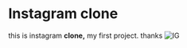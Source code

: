 # Instagram clone
this is instagram **clone,** my first project. thanks
![IG](https://pict.sindonews.net/dyn/620/pena/news/2021/07/04/207/473844/fokus-ke-video-instagram-kini-bukan-lagi-aplikasi-berbagi-foto-leo.jpg)